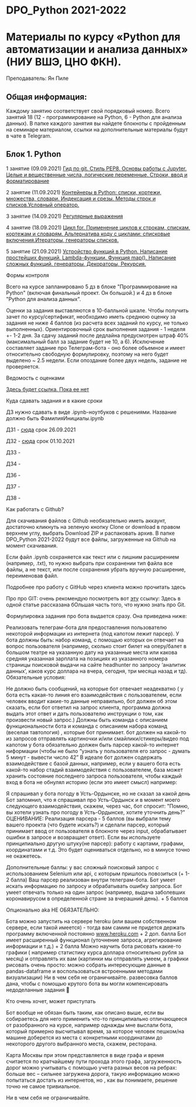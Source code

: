 # DPO_Python 2021-2022
 
# Материалы по курсу «Python для автоматизации и анализа данных» (НИУ ВШЭ, ЦНО ФКН).

Преподаватель: Ян Пиле

## Общая информация:
Каждому занятию соответствует свой порядковый номер. Всего занятий 18 (12 - программирование на Python, 6 - Python для анализа данных). В папке каждого занятия вы найдете блокноты с пройденным на семинаре материалом, ссылки на дополнительные материалы будут в чате в Telegram.

## Блок 1. Python

1 занятие (09.09.2021)
[Гид по git. Стиль PEP8. Основы работы с Jupyter. Целые и вещественные числа, логические переменные. Строки, ввод и форматирование](https://github.com/pileyan/DPO_Python-2021-2022/tree/master/lect%201)

2 занятие (11.09.2021)
[Контейнеры в Python: списки, кортежи, множества, словари. Индексация и срезы. Методы строк и списков.Условный оператор.](https://github.com/pileyan/DPO_Python-2021-2022/tree/master/lect2)

3 занятие (14.09.2021)
[Регулярные выражения](https://github.com/pileyan/DPO_Python-2021-2022/tree/master/lect3)

4 занятие (18.09.2021)
[Цикл for. Применение циклов к строкам, спискам, кортежам и словарям. Альтернатива коду с циклами: списковые включения.Итераторы, генераторы списков.](https://github.com/pileyan/DPO_Python-2021-2022/tree/master/lect4)

5 занятие (21.09.2021)
[Устройство функций в Python. Написание простейших функций. Lambda-функции. Функция map(). Написание сложных функций. генераторы, Декораторы, Рекурсия.](https://github.com/pileyan/DPO_Python-2021-2022/tree/master/lect4)

Формы контроля

Всего на курсе запланировано 5 дз в блоке "Программирование на Python" (включая финальный проект. Он большой.) и 4 дз в блоке "Python для анализа данных".

Оценки за задания выставляются в 10-балльной шкале. Чтобы получить зачет по курсу/сертификат, необходимо иметь среднюю оценку за задания не ниже 4 баллов (из расчета всех заданий по курсу, не только выполненных). Ориентировочный срок выполнения задания - 1 неделя +- 1-2 дня. За сдачу заданий после дедлайна предусмотрен штраф 40% (максимальный балл за задание будет не 10, а 6). Исключение составляет задание про Телеграм-бота - оно более объемное и имеет относительно свободную формулировку, поэтому на него будет выделено ~ 2.5 недели. Если опоздание более двух недель, задание не проверяется.

Ведомость с оценками

[Здесь будет ссылка. Пока ее нет]()

Куда сдавать задания и в какие сроки

ДЗ нужно сдавать в виде .ipynb-ноутбуков с решениями. Название должно быть ФамилияИнициалы.ipynb

ДЗ1 - [сюда](https://www.dropbox.com/request/Ek28uuywrc1sjHdCNza4) срок 26.09.2021

ДЗ2 - [сюда](https://www.dropbox.com/request/ycyVfEn7hsuOdOWhspAk) срок 01.10.2021

ДЗ3 -  

ДЗ4 - 

ДЗ6 - 

ДЗ7 -  

ДЗ8 - 

Как работать с Github?

Для скачивания файлов с Github необязательно иметь аккаунт, достаточно кликнуть на зеленую кнопку Clone or download в правом верхнем углу, выбрать Download ZIP и распаковать архив. В папке DPO_Python 2021-2022 будут все файлы, загруженные на Github на момент скачивания.

Если файл .ipynb сохраняется как текст или с лишним расширением (например, .txt), то нужно выбрать при сохранении тип файла все файлы, а не текст, или после сохранения убрать вручную расширение, переименовав файл.

Подробнее про работу с GitHub через клиента можно прочитать здесь

Про про GIT: очень рекомендую посмотреть вот [эту](https://towardsdatascience.com/getting-started-with-git-and-github-6fcd0f2d4ac6) ссылку: Здесь в одной статье рассказана бОльшая часть того, что нужно знать про Git.

Формулировка задания про бота выдается сразу. Она приведена ниже:

Реализовать телеграм-бота для предоставления пользователю некоторой информации из интернета (под капотом лежит парсер). У бота должны быть: набор команд, с помощью которых он отвечает на вопрос пользователя (например, сколько стоит билет на оперу/балет в большом театре на указанную дату на указанные места или какова средняя указанная зарплата на позициях из указанного номера страницы поисковой выдачи на сайте headhunter по запросу ‘аналитик данных’, каков курс доллара на вчера, сегодня, три месяца назад и тд). Обязательные условия:

Не должно быть сообщений, на которые бот отвечает неадекватно ( у бота есть какая-то линия его взаимодействия с пользователем, если человек вводит какие-то данные неправильно, бот должен об этом сказать, если бот ответил на запрос клиента, программа должна выдать этот ответ и дать пользователю инструкции о том, как произвести новый запрос.)
Должны быть команда с описанием функциональности бота и команда с описанием набора команд (веселая тавтология) , которые бот принимает.
бот должен на какой-то из запросов отправлять картиночки и/или смайлики/стикеры/видео
под капотом у бота обязательно должен быть парсер какой-то интернет ниформации (чтобы не было “узнать у пользователя его запрос - думать 5 минут - вывести число 42”
В идеале бот должен содержать взаимодействие с базой данных, например, если у вашего бота есть какой-то набор стадий взаимодействия с пользователем, база может хранить состояние последнего запроса пользователя, чтобы каждый вход в бота не обнулял историю (если это имеет смысл) например:

Я спрашивал у бота погоду в Усть-Ордынске, но не сказал за какой день
Бот запомнил, что я спрашивал про Усть-Ордынск и в момент моего следующего взаимодействия, скажем, через час, бот спросит: "Помню, вы хотели узнать про погоду в Усть-Ордынске, хотите уточнить день?"
ОЦЕНИВАНИЕ: Реализация парсера - 5 баллов (вы выбрали тему вашего проекта (что будете искать?) и сделали парсер, который принимает ввод от пользователя в блокноте через input, обрабатывает ошибки в запросе и возвращает ответ). Если вы используете принципиально другую штуку(не парсер): работу с картами, графами, координатами и т.д. Это будет оцениваться отдельно, но в минусе точно не окажетесь.

Дополнительные баллы: у вас сложный поисковый запрос с использованием Selenium или api, с которым пришлось повозиться (+ 1-2 балла) Ваш парсер реализован внутри телеграм-бота. Бот умеет искать информацию по запросу и обрабатывать ошибку запроса. Бот умеет отвечать только на один запрос (например, выдача заболевших коронавирусом в определенной стране за вчерашний день). + 5 баллов

Опционально aka НЕ ОБЯЗАТЕЛЬНО:

Бота можно запустить на сервере heroku (или вашем собственном сервере, если такой имеется) - тогда вам самим не придется держать программу включенной постоянно www.heroku.com + 2 доп. балла
Бот имеет расширенный функционал (уточнение запроса, агрегирование информации и т.д.) + 2 балла
Можно научить бота рисовать какие-то графики ( например статистику курса доллара относительно рубля за месяц) и отправлять их вам (картинки мы отправлять умеем, а графики рисовать очень просто: можно собрать интересующие данные в pandas-dataframe и воспользоваться встроенными методами визуализации)
Ни в чем себя не ограничивайте. развесовка баллов дана, чтобы с помощью крутого бота вы могли компенсировать недоделанные задания 🙂

Кто очень хочет, может приступать

Бот вообще не обязан быть таким, как описано выше, если вы собираетесь для него применить что-то принципиально отличающееся от разобранного на курсе, например однажды мне выслали бота, который примерно высчитывал время, за которое человек пешком/на машине доберется из места с конкретными координатами до некоторого другого выбранного места, скажем, ресторана.

Карта Москвы при этом представляется в виде графа и время считается по кратчайшему пути прохода этого графа, загруженность дорог можно учитывать с помощью учета разных весов на ребрах: больше вес – сильнее загружена дорога, такую информацию можно попытаться достать из интернетов, но , как вы понимаете, решение точно не самое тривиальное.

Ни в чем себя не ограничивайте.
